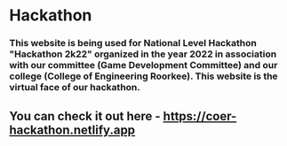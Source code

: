 # Hackathon
### This website is being used for National Level Hackathon "Hackathon 2k22" organized in the year 2022 in association with our committee (Game Development Committee) and our college (College of Engineering Roorkee). This website is the virtual face of our hackathon.
## You can check it out here - https://coer-hackathon.netlify.app
